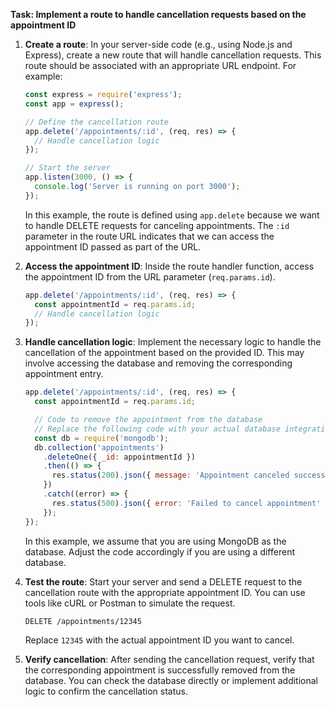 
**Task: Implement a route to handle cancellation requests based on the appointment ID**

1. **Create a route**: In your server-side code (e.g., using Node.js and Express), create a new route that will handle cancellation requests. This route should be associated with an appropriate URL endpoint. For example:

   ```javascript
   const express = require('express');
   const app = express();

   // Define the cancellation route
   app.delete('/appointments/:id', (req, res) => {
     // Handle cancellation logic
   });

   // Start the server
   app.listen(3000, () => {
     console.log('Server is running on port 3000');
   });
   ```

   In this example, the route is defined using `app.delete` because we want to handle DELETE requests for canceling appointments. The `:id` parameter in the route URL indicates that we can access the appointment ID passed as part of the URL.

2. **Access the appointment ID**: Inside the route handler function, access the appointment ID from the URL parameter (`req.params.id`).

   ```javascript
   app.delete('/appointments/:id', (req, res) => {
     const appointmentId = req.params.id;
     // Handle cancellation logic
   });
   ```

3. **Handle cancellation logic**: Implement the necessary logic to handle the cancellation of the appointment based on the provided ID. This may involve accessing the database and removing the corresponding appointment entry.

   ```javascript
   app.delete('/appointments/:id', (req, res) => {
     const appointmentId = req.params.id;

     // Code to remove the appointment from the database
     // Replace the following code with your actual database integration
     const db = require('mongodb');
     db.collection('appointments')
       .deleteOne({ _id: appointmentId })
       .then(() => {
         res.status(200).json({ message: 'Appointment canceled successfully' });
       })
       .catch((error) => {
         res.status(500).json({ error: 'Failed to cancel appointment' });
       });
   });
   ```

   In this example, we assume that you are using MongoDB as the database. Adjust the code accordingly if you are using a different database.

4. **Test the route**: Start your server and send a DELETE request to the cancellation route with the appropriate appointment ID. You can use tools like cURL or Postman to simulate the request.

   ```
   DELETE /appointments/12345
   ```

   Replace `12345` with the actual appointment ID you want to cancel.

5. **Verify cancellation**: After sending the cancellation request, verify that the corresponding appointment is successfully removed from the database. You can check the database directly or implement additional logic to confirm the cancellation status.
